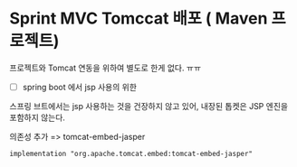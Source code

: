 # Sprint MVC Tomccat 배포 ( Maven 프로젝트)

프로젝트와 Tomcat 연동을 위하여 별도로 한게 없다. ㅠㅠ


- [ ] spring boot 에서 jsp 사용의 위한 

스프링 브트에서는 jsp 사용하는 것을 건장하지 않고 있어, 내장된 톱켓은 JSP 엔진을 포함하지 않는다.

의존성 추가 => tomcat-embed-jasper

```
implementation "org.apache.tomcat.embed:tomcat-embed-jasper"
```